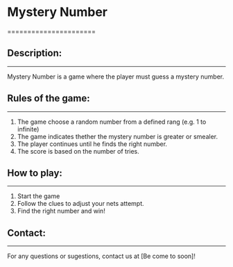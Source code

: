 # Mystery Number 
======================

## Description:
-----------------
Mystery Number is a game where the player must guess a mystery number.

## Rules of the game:
----------------------
1. The game choose a random number from a defined rang (e.g. 1 to infinite)
2. The game indicates thether the mystery number is greater or smealer.
3. The player continues until he finds the right number.
5. The score is based on the number of tries.

## How to play:
----------------
1. Start the game
2. Follow the clues to adjust your nets attempt.
3. Find the right number and win!

## Contact:
-------------
For any questions or sugestions, contact us at [Be come to soon]!